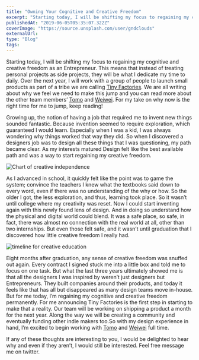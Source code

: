 ```yaml
---
title: "Owning Your Cognitive and Creative Freedom"
excerpt: "Starting today, I will be shifting my focus to regaining my cognitive and creative freedom as an Entrepreneur."
publishedAt: "2019-06-05T05:35:07.322Z"
coverImage: "https://source.unsplash.com/user/gndclouds"
externalUrl:
type: "Blog"
tags:
---
```


Starting today, I will be shifting my focus to regaining my cognitive and creative freedom as an Entrepreneur. <!-- excerpt -->This means that instead of treating personal projects as side projects, they will be what I dedicate my time to daily. Over the next year, I will work with a group of people to launch small products as part of a tribe we are calling [Tiny Factories](). We are all writing about why we feel we need to make this jump and you can read more about the other team members’ [Tomo]() and [Weiwei](). For my take on why now is the right time for me to jump, keep reading!

Growing up, the notion of having a job that required me to invent new things sounded fantastic. Because invention seemed to require exploration, which guaranteed I would learn. Especially when I was a kid, I was always wondering why things worked that way they did. So when I discovered a designers job was to design all these things that I was questioning, my path became clear. As my interests matured Design felt like the best available path and was a way to start regaining my creative freedom.

![Chart of creative independence](https://d2w9rnfcy7mm78.cloudfront.net/8164056/large_348d5cebdce5cde9b091657e9ed9980d.jpeg?1596009166?bc=0)

As I advanced in school, it quickly felt like the point was to game the system; convince the teachers I knew what the textbooks said down to every word, even if there was no understanding of the why or how. So the older I got, the less exploration, and thus, learning took place. So it wasn’t until college where my creativity was reset. Now I could start inventing again with this newly found lens of design. And in doing so understand how the physical and digital world could blend. It was a safe place, so safe, in fact, there was almost no connection with the real world at all, other than two internships. But even those felt safe, and it wasn’t until graduation that I discovered how little creative freedom I really had.

![timeline for creative education](https://d2w9rnfcy7mm78.cloudfront.net/8164057/large_c74c050a9f234a103ba923c9fe378bff.jpeg?1596009167?bc=0)

Eight months after graduation, any sense of creative freedom was snuffed out again. Every contract I signed stuck me into a little box and told me to focus on one task. But what the last three years ultimately showed me is that all the designers I was inspired by weren’t just designers but Entrepreneurs. They built companies around their products, and today it feels like that has all but disappeared as many design teams move in-house. But for me today, I’m regaining my cognitive and creative freedom permanently. For me announcing Tiny Factories is the first step in starting to make that a reality. Our team will be working on shipping a product a month for the next year. Along the way we will be creating a community and eventually funding other indie makers too.So with my design experience in hand, I’m excited to begin working with [Tomo]() and [Weiwei]() full time.

If any of these thoughts are interesting to you, I would be delighted to hear why and even if they aren’t, I would still be interested. Feel free message me on twitter.
